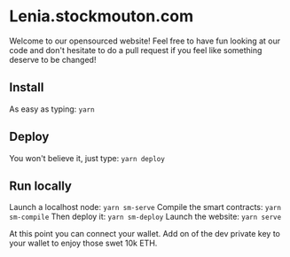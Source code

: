 # Lenia.stockmouton.com

Welcome to our opensourced website! Feel free to have fun looking at our code and don't hesitate to do a pull request if you feel like something deserve to be changed!

## Install
As easy as typing: `yarn`

## Deploy
You won't believe it, just type: `yarn deploy`

## Run locally
Launch a localhost node: `yarn sm-serve`
Compile the smart contracts: `yarn sm-compile`
Then deploy it: `yarn sm-deploy`
Launch the website: `yarn serve`

At this point you can connect your wallet. Add on of the dev private key to your wallet to enjoy those swet 10k ETH.